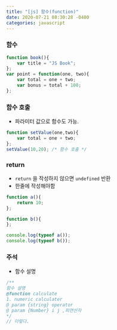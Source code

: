```yaml
---
title: "[js] 함수(function)"
date: 2020-07-21 08:30:28 -0400
categories: javascript
---
```


### 함수


```javascript
function book(){
    var title = "JS Book";
};
var point = function(one, two){
    var total = one + two;
    var bonus = total + 100;
};

```


### 함수 호출

- 파라미터 값으로 함수도 가능.

```javascript
function setValue(one,two){
    var total = one + two;
};
setValue(10,20); /* 함수 호출 */
```

### return

- ```return``` 을 작성하지 않으면 ```undefined``` 반환
- 한줄에 작성해야함

```javascript
function a(){
    return 10;
};

function b(){
};

console.log(typeof a());
console.log(typeof b());

```

### 주석

- 함수 설명

```javascript
/**
함수 설명
@function calculate
1. numeric calculater
@ param {string} operator
@ param {Number} i j ,피연산자
*/
// 이렇다.
```